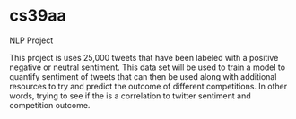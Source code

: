 # cs39aa
NLP Project

This project is uses 25,000 tweets that have been labeled with a positive negative or neutral sentiment. This data set will be used to train a model to quantify sentiment of tweets that can then be used along with additional resources to try and predict the outcome of different competitions. In other words, trying to see if the is a correlation to twitter sentiment and competition outcome.
